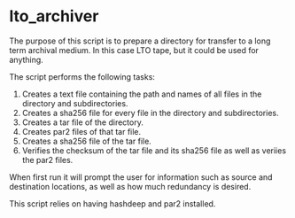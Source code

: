 # lto_archiver
The purpose of this script is to prepare a directory for transfer to a long term archival medium.  In this case LTO tape, but it could be used for anything.

The script performs the following tasks:
1. Creates a text file containing the path and names of all files in the directory and subdirectories.
2. Creates a sha256 file for every file in the directory and subdirectories.
3. Creates a tar file of the directory.
4. Creates par2 files of that tar file.
5. Creates a sha256 file of the tar file.
6. Verifies the checksum of the tar file and its sha256 file as well as veriies the par2 files.

When first run it will prompt the user for information such as source and destination locations, as well as how much redundancy is desired.

This script relies on having hashdeep and par2 installed.
